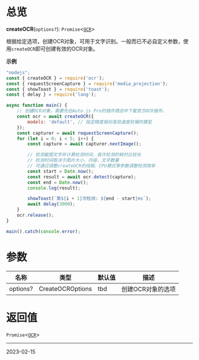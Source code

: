 # 总览

**createOCR**(`options?`): `Promise`<[`OCR`](https://web.archive.org/web/20221207141242/https://pro.autojs.org/docs/zh/v9/generated/interfaces/ocr.OCR.html)>

根据给定选项，创建OCR对象，可用于文字识别。一般而已不必自定义参数，使用`createOCR`即可创建有效的OCR对象。

**示例**

```javascript
"nodejs";
const { createOCR } = require('ocr');
const { requestScreenCapture } = require('media_projection');
const { showToast } = require('toast');
const { delay } = require('lang');

async function main() {
    // 创建OCR对象，需要先在Auto.js Pro的插件商店中下载官方OCR插件。
    const ocr = await createOCR({
        models: 'default', // 指定精度相对高但速度较慢的模型
    });
    const capturer = await requestScreenCapture();
    for (let i = 0; i < 5; i++) {
        const capture = await capturer.nextImage();

        // 检测截图文字并计算检测时间，首次检测的耗时比较长
        // 检测时间取决于图片大小、内容、文字数量
        // 可通过调整createOCR的线程、CPU模式等参数调整检测效率
        const start = Date.now();
        const result = await ocr.detect(capture);
        const end = Date.now();
        console.log(result);

        showToast(`第${i + 1}次检测: ${end - start}ms`);
        await delay(3000);
    }
    ocr.release();
}

main().catch(console.error);
```

# 参数

| 名称     | 类型             | 默认值 | 描述              |
| -------- | ---------------- | ------ | ----------------- |
| options? | CreateOCROptions | tbd    | 创建OCR对象的选项 | 


# 返回值

`Promise`<[`OCR`](https://web.archive.org/web/20221207141242/https://pro.autojs.org/docs/zh/v9/generated/interfaces/ocr.OCR.html)>

---
2023-02-15